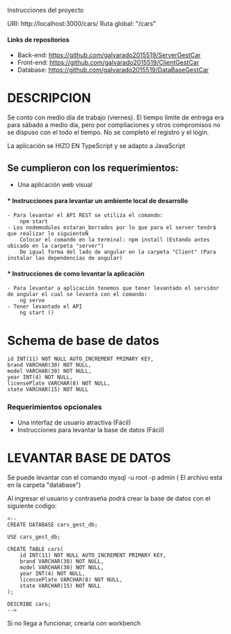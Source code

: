 
Instrucciones del proyecto

URI: http://localhost:3000/cars/
Ruta global: "/cars"

#### Links de repositorios
- Back-end: 
    https://github.com/galvarado2015519/ServerGestCar
- Front-end:
    https://github.com/galvarado2015519/ClientGestCar
- Database:
    https://github.com/galvarado2015519/DataBaseGestCar

# DESCRIPCION
Se conto con medio día de trabajo (viernes). El tiempo límite de entrega era para sábado a medio día,
pero por compliaciones y otros compromisos no se dispuso con el todo el tiempo. No se completo el registro y el login.

La aplicación se HIZO EN TypeScript y se adapto a JavaScript

## Se cumplieron con los requerimientos:

* Una aplicación web visual
#### * Instrucciones para levantar un ambiente local de desarrollo
    - Para levantar el API REST se utiliza el comando:
        npm start
    - Los nodemodules estaran borrados por lo que para el server tendrá que realizar lo siguienteÑ
        Colocar el comando en la terminal: npm install (Estando antes ubicado en la carpeta "server")
        De igual forma del lado de angular en la carpeta "Client" (Para instalar las dependencias de angular)

#### * Instrucciones de como levantar la aplicación
    - Para levantar a aplicación tenemos que tener levantado el servidor de angular el cual se levanta con el comando:
        ng serve
    - Tener levantado el API   
        ng start ()

# Schema de base de datos
    id INT(11) NOT NULL AUTO_INCREMENT PRIMARY KEY,
    brand VARCHAR(30) NOT NULL,
    model VARCHAR(30) NOT NULL,
    year INT(4) NOT NULL,
    licensePlate VARCHAR(8) NOT NULL,
    state VARCHAR(15) NOT NULL

### Requerimientos opcionales

- Una interfaz de usuario atractiva (Fácil)
- Instrucciones para levantar la base de datos (Fácil)



# LEVANTAR BASE DE DATOS
Se puede levantar con el comando mysql -u root -p admin ( El archivo esta en la carpeta "database")

Al ingresar el usuario y contraseña podrá crear la base de datos con el siguiente codigo:

    <--
    CREATE DATABASE cars_gest_db;

    USE cars_gest_db;

    CREATE TABLE cars(
        id INT(11) NOT NULL AUTO_INCREMENT PRIMARY KEY,
        brand VARCHAR(30) NOT NULL,
        model VARCHAR(30) NOT NULL,
        year INT(4) NOT NULL,
        licensePlate VARCHAR(8) NOT NULL,
        state VARCHAR(15) NOT NULL
    );

    DESCRIBE cars;
    -->

Si no llega a funcionar, crearla con workbench



